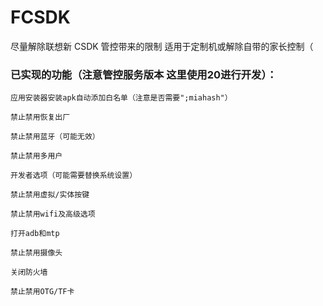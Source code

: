 # FCSDK

尽量解除联想新 CSDK 管控带来的限制 适用于定制机或解除自带的家长控制（

### 已实现的功能（注意管控服务版本 这里使用20进行开发）：

`应用安装器安装apk自动添加白名单（注意是否需要";miahash"）`

`禁止禁用恢复出厂`

`禁止禁用蓝牙（可能无效）`

`禁止禁用多用户`

`开发者选项（可能需要替换系统设置）`

`禁止禁用虚拟/实体按键`

`禁止禁用wifi及高级选项`

`打开adb和mtp`

`禁止禁用摄像头`

`关闭防火墙`

`禁止禁用OTG/TF卡`
